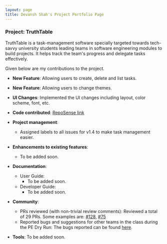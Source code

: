 ```yaml
---
layout: page
title: Devansh Shah's Project Portfolio Page
---
```


### Project: TruthTable

TruthTable is a task-management software specially targeted towards tech-savvy university students leading teams in
software engineering modules to build projects. It helps track the team's progress and delegate tasks effectively.

Given below are my contributions to the project.

* **New Feature**: Allowing users to create, delete and list tasks.

* **New Feature**: Allowing users to change themes.

* **UI Changes**: Implemented the UI changes including layout, color scheme, font, etc. 

* **Code contributed**: [RepoSense link](https://nus-cs2103-ay2223s1.github.io/tp-dashboard/?search=&sort=groupTitle&sortWithin=title&timeframe=commit&mergegroup=&groupSelect=groupByRepos&breakdown=true&checkedFileTypes=docs~functional-code~test-code~other&since=2022-09-16&tabOpen=true&tabType=authorship&tabAuthor=DevanshShah1309&tabRepo=AY2223S1-CS2103T-W13-4%2Ftp%5Bmaster%5D&authorshipIsMergeGroup=false&authorshipFileTypes=docs~functional-code~test-code~other&authorshipIsBinaryFileTypeChecked=false&authorshipIsIgnoredFilesChecked=false)

* **Project management**:
    * Assigned labels to all issues for v1.4 to make task management easier.


* **Enhancements to existing features**:
    * To be added soon.

* **Documentation**:
    * User Guide:
        * To be added soon.
    * Developer Guide:
        * To be added soon.

* **Community**:
    * PRs reviewed (with non-trivial review comments): Reviewed a total of 29 PRs. Some examples are: [#128](https://github.com/AY2223S1-CS2103T-W13-4/tp/pull/128), [#75](https://github.com/AY2223S1-CS2103T-W13-4/tp/pull/75)
    * Reported bugs and suggestions for other teams in the class during the PE Dry Run: The bugs reported can be found [here](https://github.com/Devanshshah1309/ped/issues).

* **Tools**:
  To be added soon.
